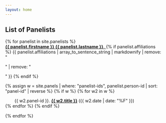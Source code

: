 ```yaml
---
layout: home
---
```

## List of Panelists

<dl>
{% for panelist in site.panelists %}
<section style="margin-bottom: 15px">
  <dt>
    <a href="{{ site.baseurl }}{{ panelist.url }}">
  	  <strong>{{ panelist.firstname }} {{ panelist.lastname }},</strong>
	</a>
    {% if panelist.affiliations %}
      {{ panelist.affiliations | array_to_sentence_string | markdownify |
          remove: "<p>" | remove: "</p>" }}
    {% endif %}
  </dt> 

{% assign w = site.panels | where: "panelist-ids", panelist.person-id | sort: "panel-id" | reverse %}
  {% if w %}
    {% for w2 in w %}
      <dd style="margin-left: 30px">{{ w2.panel-id }}. 
        <strong><a href="{{ site.baseurl }}{{ w2.url }}">{{ w2.title }}</a></strong> ({{ w2.date | date: "%F" }})
      </dd>
    {% endfor %}
  {% endif %}

</section>
{% endfor %}
</dl>
